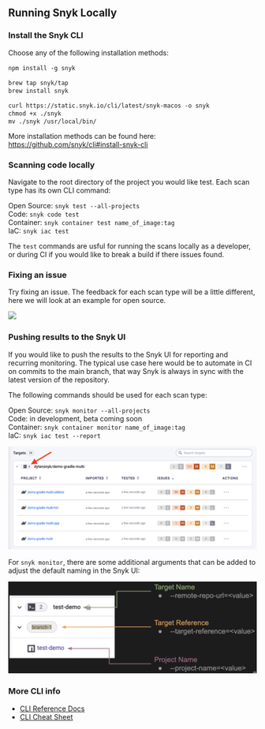 ## Running Snyk Locally



### Install the Snyk CLI
Choose any of the following installation methods:
```
npm install -g snyk
```
```
brew tap snyk/tap
brew install snyk
```
```
curl https://static.snyk.io/cli/latest/snyk-macos -o snyk
chmod +x ./snyk
mv ./snyk /usr/local/bin/
```
More installation methods can be found here: https://github.com/snyk/cli#install-snyk-cli

### Scanning code locally

Navigate to the root directory of the project you would like test. Each scan type has its own CLI command:

Open Source: `snyk test --all-projects` <br>
Code: `snyk code test` <br>
Container: `snyk container test name_of_image:tag` <br>
IaC: `snyk iac test`

The `test` commands are usful for running the scans locally as a developer, or during CI if you would like to break a build if there issues found. 

### Fixing an issue

Try fixing an issue. The feedback for each scan type will be a little different, here we will look at an example for open source.

<img width="600" src="https://github.com/dylansnyk/poc-getting-started/blob/main/assets/run-ide.gif">

### Pushing results to the Snyk UI

If you would like to push the results to the Snyk UI for reporting and recurring monitoring. The typical use case here would be to automate in CI on commits to the main branch, that way Snyk is always in sync with the latest version of the repository.

The following commands should be used for each scan type:

Open Source: `snyk monitor --all-projects` <br>
Code: in development, beta coming soon <br>
Container: `snyk container monitor name_of_image:tag` <br>
IaC: `snyk iac test --report`

<img width="600" src="https://github.com/dylansnyk/poc-getting-started/blob/main/assets/monitor.png">

For `snyk monitor`, there are some additional arguments that can be added to adjust the default naming in the Snyk UI: 
<br>

<img width="600" src="https://github.com/dylansnyk/poc-getting-started/blob/main/assets/monitor-args.png">

### More CLI info

* [CLI Reference Docs](https://docs.snyk.io/snyk-cli/cli-reference)
* [CLI Cheat Sheet](https://res.cloudinary.com/snyk/image/upload/v1664236143/cheat-sheets/cheat-sheet-snyk-cli-v3.pdf)
